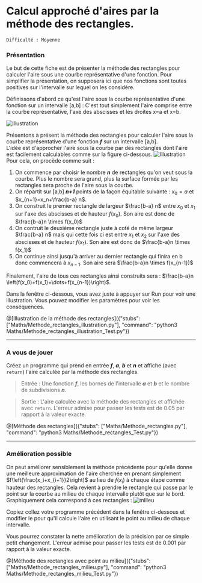 # Calcul approché d'aires par la méthode des rectangles.
`Difficulté : Moyenne`

### Présentation

Le but de cette fiche est de présenter la méthode des rectangles pour calculer l'aire sous une courbe représentative d'une fonction. Pour simplifier la présentation, on supposera ici que nos fonctions sont toutes positives sur l'intervalle sur lequel on les considère.

Définissons d'abord ce qu'est l'aire sous la courbe représentative d'une fonction sur un intervalle [a,b] : C'est tout simplement l'aire comprise entre la courbe représentative, l'axe des abscisses et les droites x=a et x=b.

![Illustration](https://upload.wikimedia.org/wikipedia/commons/thumb/c/c9/Aire_sous_la_courbe.svg/220px-Aire_sous_la_courbe.svg.png)

Présentons à présent la méthode des rectangles pour calculer l'aire sous la courbe représentative d'une fonction ***f*** sur un intervalle [a,b].  
L'idée est d'approcher l'aire sous la courbe par des rectangles dont l'aire est facilement calculables comme sur la figure ci-dessous.
![Illustration](http://informatique.coursgratuits.net/methodes-numeriques/img/analnu69.jpg)
Pour cela, on procède comme suit :
1. On commence par choisir le nombre ***n*** de rectangles qu'on veut sous la courbe. Plus le nombre sera grand, plus la surface formée par les rectangles sera proche de l'aire sous la courbe.
1. On répartit sur [a,b] ***n+1*** points de la façon équitable suivante : $`x_0=a`$ et $`x_{n+1}=x_n+\frac{b-a} n`$.
1. On construit le premier rectangle de largeur $`\frac{b-a} n`$ entre $`x_0`$ et $`x_1`$ sur l'axe des abscisses et de hauteur $`f(x_0)`$. Son aire est donc de $`\frac{b-a}n \times f(x_0)`$
1. On contruit le deuxième rectangle juste à coté de même largeur $`\frac{b-a} n`$ mais qui  cette fois ci est entre $`x_1`$ et $`x_2`$ sur l'axe des abscisses et de hauteur $`f(x_1)`$. Son aire est donc de $`\frac{b-a}n \times f(x_1)`$
1. On continue ainsi jusqu'à arriver au dernier rectangle qui finira en b donc commencera à $`x_{n-1}`$. Son aire sera $`\frac{b-a}n \times f(x_{n-1})`$

Finalement, l'aire de tous ces rectangles ainsi construits sera : $`\frac{b-a}n \left(f(x_0)+f(x_1)+\dots+f(x_{n-1})\right)`$.

Dans la fenêtre ci-dessous, vous avez juste à appuyer sur Run pour voir une illustration. Vous pouvez modifier les paramètres pour voir les conséquences.

@[Illustration de la méthode des rectangles]({"stubs": ["Maths/Methode_rectangles_illustration.py"], "command": "python3 Maths/Methode_rectangles_illustration_Test.py"})

---

### A vous de jouer

Créez un programme qui prend en entrée ***f***, ***a***, ***b*** et ***n*** et affiche (avec `return`) l'aire calculée par la méthode des rectangles.

> Entrée : Une fonction ***f***, les bornes de l'intervalle ***a*** et ***b*** et le nombre de subdivisions ***n***.

> Sortie : L'aire calculée avec la méthode des rectangles et affichée avec `return`. L'erreur admise pour passer les tests est de 0.05 par rapport à la valeur exacte.

@[Méthode des rectangles]({"stubs": ["Maths/Methode_rectangles.py"], "command": "python3 Maths/Methode_rectangles_Test.py"})

---

### Amélioration possible

On peut améliorer sensiblement la méthode précédente pour qu'elle donne une meilleure approximation de l'aire cherchée en prenant simplement $`f\left(\frac{x_i+x_{i+1}}2\right)`$ au lieu de $`f(x_i)`$ à chaque étape comme hauteur des rectangles. Cela revient à prendre le rectangle qui passe par le point sur la courbe au milieu de chaque intervalle plutôt que sur le bord.  
Graphiquement cela correspond à ces rectangles :
![milieu](https://upload.wikimedia.org/wikipedia/commons/thumb/3/3c/Int%C3%A9gration_num_rectangles.svg/300px-Int%C3%A9gration_num_rectangles.svg.png)

Copiez collez votre programme précédent dans la fenêtre ci-dessous et modifier le pour qu'il calcule l'aire en utilisant le point au milieu de chaque intervalle.

Vous pourrez constater la nette amélioration de la précision par ce simple petit changement. L'erreur admise pour passer les tests est de 0.001 par rapport à la valeur exacte.

@[Méthode des rectangles avec point au milieu]({"stubs": ["Maths/Methode_rectangles_milieu.py"], "command": "python3 Maths/Methode_rectangles_milieu_Test.py"})

